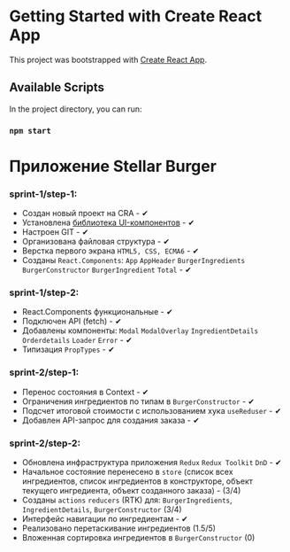 # Getting Started with Create React App

This project was bootstrapped with [Create React App](https://github.com/facebook/create-react-app).

## Available Scripts

In the project directory, you can run:

### `npm start`

# Приложение Stellar Burger

### sprint-1/step-1:
* Создан новый проект на CRA - ✔
* Установлена [библиотека UI-компонентов](https://yandex-praktikum.github.io/react-developer-burger-ui-components/) - ✔
* Настроен GIT - ✔
* Организована файловая структура - ✔
* Верстка первого экрана  `HTML5, CSS, ECMA6` - ✔
*  Созданы `React.Components`: `App` `AppHeader` `BurgerIngredients` `BurgerConstructor` `BurgerIngredient` `Total` - ✔

### sprint-1/step-2:
* React.Components функциональные - ✔
* Подключен API (fetch) - ✔
*  Добавлены  компоненты: `Modal` `ModalOverlay` `IngredientDetails` `Orderdetails` `Loader` `Error` - ✔
* Типизация `PropTypes` - ✔

### sprint-2/step-1:
* Перенос состояния в Context - ✔
* Ограничения ингредиентов по типам в `BurgerConstructor` - ✔
* Подсчет итоговой стоимости с использованием хука `useReduser` - ✔
* Добавлен API-запрос для создания заказа - ✔

### sprint-2/step-2:
* Обновлена инфраструктура приложения `Redux` `Redux Toolkit` `DnD` - ✔
* Начальное состояние перенесено в `store` (список всех ингредиентов, список ингредиентов в конструкторе, объект текущего ингредиента, объект созданного заказа) - (3/4)
* Созданы `actions` `reducers` (RTK) для: `BurgerIngredients`, `IngredientDetails`, `BurgerConstructor` (3/4)
* Интерфейс навигации по ингредиентам - ✔
* Реализовано перетаскивание ингредиентов (1.5/5)
* Вложенная сортировка ингредиентов в `BurgerConstructor` (0)
